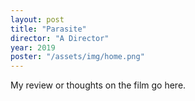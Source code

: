 ```yaml
---
layout: post
title: "Parasite"
director: "A Director"
year: 2019
poster: "/assets/img/home.png"
---
```


My review or thoughts on the film go here.
